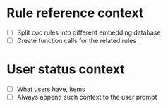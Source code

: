 # Rule reference context
- [ ] Split coc rules into different embedding database
- [ ] Create function calls for the related rules

# User status context
- [ ] What users have, items
- [ ] Always append such context to the user prompt